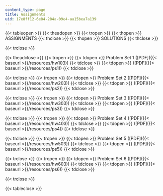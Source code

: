 ```yaml
---
content_type: page
title: Assignments
uid: 17e8ff12-6e84-284a-09e4-aa15bea7a139
---
```


{{< tableopen >}}
{{< theadopen >}}
{{< tropen >}}
{{< thopen >}}
ASSIGNMENTS
{{< thclose >}}
{{< thopen >}}
SOLUTIONS
{{< thclose >}}

{{< trclose >}}

{{< theadclose >}}
{{< tropen >}}
{{< tdopen >}}
Problem Set 1 ([PDF]({{< baseurl >}}/resources/hw103))
{{< tdclose >}}
{{< tdopen >}}
([PDF]({{< baseurl >}}/resources/ps1))
{{< tdclose >}}

{{< trclose >}}
{{< tropen >}}
{{< tdopen >}}
Problem Set 2 ([PDF]({{< baseurl >}}/resources/hw203))
{{< tdclose >}}
{{< tdopen >}}
([PDF]({{< baseurl >}}/resources/ps2))
{{< tdclose >}}

{{< trclose >}}
{{< tropen >}}
{{< tdopen >}}
Problem Set 3 ([PDF]({{< baseurl >}}/resources/hw303))
{{< tdclose >}}
{{< tdopen >}}
([PDF]({{< baseurl >}}/resources/ps3))
{{< tdclose >}}

{{< trclose >}}
{{< tropen >}}
{{< tdopen >}}
Problem Set 4 ([PDF]({{< baseurl >}}/resources/hw403))
{{< tdclose >}}
{{< tdopen >}}
([PDF]({{< baseurl >}}/resources/ps4))
{{< tdclose >}}

{{< trclose >}}
{{< tropen >}}
{{< tdopen >}}
Problem Set 5 ([PDF]({{< baseurl >}}/resources/hw503))
{{< tdclose >}}
{{< tdopen >}}
([PDF]({{< baseurl >}}/resources/ps5))
{{< tdclose >}}

{{< trclose >}}
{{< tropen >}}
{{< tdopen >}}
Problem Set 6 ([PDF]({{< baseurl >}}/resources/hw603))
{{< tdclose >}}
{{< tdopen >}}
([PDF]({{< baseurl >}}/resources/ps6))
{{< tdclose >}}

{{< trclose >}}

{{< tableclose >}}